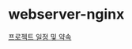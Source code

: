 # webserver-nginx


[프로젝트 일정 및 약속](https://github.com/JaeHwan-s-WebServeClass/webserver-nginx/wiki/%ED%94%84%EB%A1%9C%EC%A0%9D%ED%8A%B8-%EC%9D%BC%EC%A0%95-%EB%B0%8F-%EA%B7%9C%EC%B9%99)
